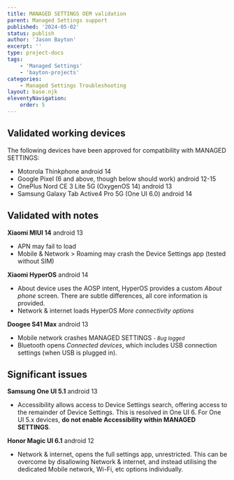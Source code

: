 ```yaml
---
title: MANAGED SETTINGS OEM validation
parent: Managed Settings support
published: '2024-05-02'
status: publish
author: 'Jason Bayton'
excerpt: ''
type: project-docs
tags: 
    - 'Managed Settings'
    - 'bayton-projects'
categories: 
    - Managed Settings Troubleshooting
layout: base.njk
eleventyNavigation: 
    order: 5
---
```


## Validated working devices

The following devices have been approved for compatibility with MANAGED SETTINGS:

- Motorola Thinkphone <span class="label label-green"><span class="material-symbols-outlined">android</span> 14</span>
- Google Pixel (6 and above, though below should work) <span class="label label-green"><span class="material-symbols-outlined">android</span> 12-15</span>
- OnePlus Nord CE 3 Lite 5G (OxygenOS 14) <span class="label label-green"><span class="material-symbols-outlined">android</span> 13</span>
- Samsung Galaxy Tab Active4 Pro 5G (One UI 6.0) <span class="label label-green"><span class="material-symbols-outlined">android</span> 14</span>

## Validated with notes

**Xiaomi MIUI 14** <span class="label label-green"><span class="material-symbols-outlined">android</span> 13</span>

- APN may fail to load
- Mobile & Network > Roaming may crash the Device Settings app (tested without SIM)

**Xiaomi HyperOS** <span class="label label-green"><span class="material-symbols-outlined">android</span> 14</span>

- About device uses the AOSP intent, HyperOS provides a custom *About phone* screen. There are subtle differences, all core information is provided.
- Network & internet loads HyperOS *More connectivity options*

**Doogee S41 Max** <span class="label label-green"><span class="material-symbols-outlined">android</span> 13</span>

- Mobile network crashes MANAGED SETTINGS <small>_- Bug logged_</small>
- Bluetooth opens *Connected devices*, which includes USB connection settings (when USB is plugged in).

## Significant issues

**Samsung One UI 5.1** <span class="label label-green"><span class="material-symbols-outlined">android</span> 13</span>

- Accessibility allows access to Device Settings search, offering access to the remainder of Device Settings. This is resolved in One UI 6. For One UI 5.x devices, **do not enable Accessibility within MANAGED SETTINGS**.

**Honor Magic UI 6.1** <span class="label label-green"><span class="material-symbols-outlined">android</span> 12</span>

- Network & internet, opens the full settings app, unrestricted. This can be overcome by disallowing Network & internet, and instead utilising the dedicated Mobile network, Wi-Fi, etc options individually.